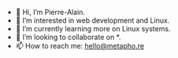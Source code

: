 - 👋 Hi, I’m Pierre-Alain.
- 👀 I’m interested in web development and Linux.
- 🌱 I’m currently learning more on Linux systems.
- 💞️ I’m looking to collaborate on *.
- 📫 How to reach me: hello@metapho.re

<!---
metapho-re/metapho-re is a ✨ special ✨ repository because its `README.md` (this file) appears on your GitHub profile.
You can click the Preview link to take a look at your changes.
--->
